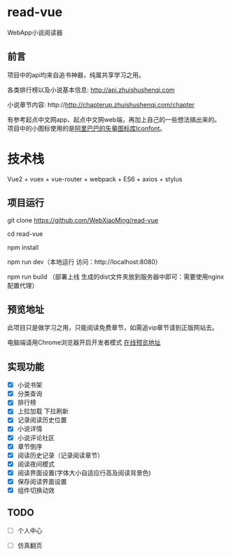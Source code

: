 # read-vue
WebApp小说阅读器

## 前言

项目中的api均来自追书神器，纯属共享学习之用。

各类排行榜以及小说基本信息: http://api.zhuishushenqi.com

小说章节内容: http://http://chapterup.zhuishushenqi.com/chapter  

有参考起点中文网app、起点中文网web端，再加上自己的一些想法搞出来的。
项目中的小图标使用的是[阿里巴巴的矢量图标库Iconfont](http://www.iconfont.cn/)。

# 技术栈
Vue2 + vuex + vue-router + webpack + ES6 + axios + stylus

## 项目运行

git clone https://github.com/WebXiaoMing/read-vue

cd read-vue

npm install

npm run dev（本地运行 访问：http://localhost:8080）

npm run build （部署上线 生成的dist文件夹放到服务器中即可：需要使用nginx配置代理）

## 预览地址
此项目只是做学习之用，只能阅读免费章节，如需追vip章节请到正版网站去。

电脑端请用Chrome浏览器开启开发者模式
[在线预览地址](http://47.106.148.2)

## 实现功能

- [x] 小说书架
- [x] 分类查询
- [x] 排行榜
- [x] 上拉加载 下拉刷新
- [x] 记录阅读历史位置
- [x] 小说详情
- [x] 小说评论社区
- [x] 章节倒序
- [x] 阅读历史记录（记录阅读章节）
- [x] 阅读夜间模式
- [x] 阅读界面设置(字体大小自适应行高及阅读背景色)
- [x] 保存阅读界面设置
- [x] 组件切换动效

## TODO

- [ ] 个人中心
- [ ] 仿真翻页



